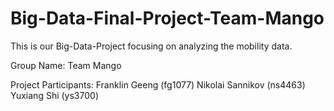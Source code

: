 # Big-Data-Final-Project-Team-Mango
This is our Big-Data-Project focusing on analyzing the mobility data.

Group Name:
Team Mango 
 
Project Participants:
Franklin Geeng (fg1077) 
Nikolai Sannikov (ns4463) 
Yuxiang Shi (ys3700) 
 
